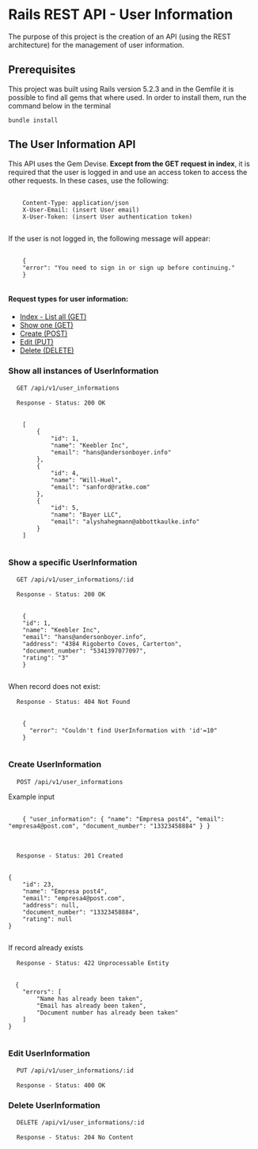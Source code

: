 <h1>Rails REST API - User Information</h1>

<p>The purpose of this project is the creation of an API (using the REST architecture) for the management of user information.</p>

<h2>Prerequisites</h2>
This project was built using Rails version 5.2.3 and in the Gemfile it is possible to find all gems that where used. In order to install them, run the command below in the terminal
<pre>
<code>bundle install</code>
</pre>

<h2>The User Information API</h2>
<p>This API uses the Gem Devise.<strong> Except from the GET request in index</strong>, it is required that the user is logged in and use an access token to access the other requests. In these cases, use the following:</p>
<pre>
  <code>
    Content-Type: application/json
    X-User-Email: (insert User email)
    X-User-Token: (insert User authentication token)
  </code>
</pre>
<p>If the user is not logged in, the following message will appear:</p>
<pre>
  <code>
    {
    "error": "You need to sign in or sign up before continuing."
    }
  </code>
</pre>

<h4> Request types for user information:</h4>
<ul>
  <li><a href="#index">Index - List all (GET)</a></li>
  <li><a href="#show">Show one (GET)</a></li>
  <li><a href="#create">Create (POST)</a></li>
  <li><a href="#edit">Edit (PUT)</a></li>
  <li><a href="#destroy">Delete (DELETE)</a></li>
</ul>

<h3 id="index">Show all instances of UserInformation</h3>
<pre>
  <code>GET /api/v1/user_informations</code>
</pre>

<pre>
  <code>Response - Status: 200 OK</code>
</pre>
<pre>
  <code>
    [
        {
            "id": 1,
            "name": "Keebler Inc",
            "email": "hans@andersonboyer.info"
        },
        {
            "id": 4,
            "name": "Will-Huel",
            "email": "sanford@ratke.com"
        },
        {
            "id": 5,
            "name": "Bayer LLC",
            "email": "alyshahegmann@abbottkaulke.info"
        }
    ]
  </code>
</pre>


<h3 id="show">Show a specific UserInformation</h3>
<pre>
  <code>GET /api/v1/user_informations/:id</code>
</pre>

<pre>
  <code>Response - Status: 200 OK</code>
</pre>
<pre>
  <code>
    {
    "id": 1,
    "name": "Keebler Inc",
    "email": "hans@andersonboyer.info",
    "address": "4384 Rigoberto Coves, Carterton",
    "document_number": "5341397077097",
    "rating": "3"
    }
  </code>
</pre>

<p>When record does not exist:</p>
<pre>
  <code>Response - Status: 404 Not Found</code>
</pre>
<pre>
  <code>
    {
      "error": "Couldn't find UserInformation with 'id'=10"
    }
  </code>
</pre>

<h3 id="create">Create UserInformation</h3>
<pre>
  <code>POST /api/v1/user_informations</code>
</pre>

Example input
<pre>
  <code>
    { "user_information": { "name": "Empresa post4", "email": "empresa4@post.com", "document_number": "13323458884" } }
  </code>
 </pre>
<pre>
  <code>Response - Status: 201 Created</code>
</pre>
<pre>
  <code>
{
    "id": 23,
    "name": "Empresa post4",
    "email": "empresa4@post.com",
    "address": null,
    "document_number": "13323458884",
    "rating": null
}
  </code>
</pre>

If record already exists
<pre>
  <code>Response - Status: 422 Unprocessable Entity</code>
</pre>
<pre>
  <code>
  {
    "errors": [
        "Name has already been taken",
        "Email has already been taken",
        "Document number has already been taken"
    ]
}
  </code>
</pre>

<h3 id="edit">Edit UserInformation</h3>
<pre>
  <code>PUT /api/v1/user_informations/:id</code>
</pre>
<pre>
  <code>Response - Status: 400 OK</code>
</pre>

<h3 id="destroy">Delete UserInformation</h3>
<pre>
  <code>DELETE /api/v1/user_informations/:id</code>
</pre>
<pre>
  <code>Response - Status: 204 No Content</code>
</pre>
